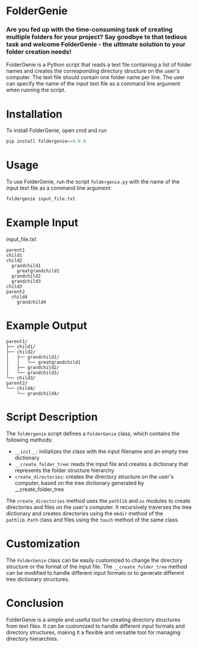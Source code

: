 # FolderGenie
### Are you fed up with the time-consuming task of creating multiple folders for your project? Say goodbye to that tedious task and welcome FolderGenie - the ultimate solution to your folder creation needs!
FolderGenie is a Python script that reads a text file containing a list of folder names and creates the corresponding directory structure on the user's computer. The text file should contain one folder name per line. The user can specify the name of the input text file as a command line argument when running the script.

# Installation
To install FolderGenie, open cmd and run

```python
pip install foldergenie==4.0.0
```

# Usage
To use FolderGenie, run the script `foldergenie.py` with the name of the input text file as a command line argument:

```python
foldergenie input_file.txt
```

# Example Input

input_file.txt
```
parent1
child1
child2
  grandchild1
    greatgrandchild1
  grandchild2
  grandchild3
child3
parent2
  child4
    grandchild4
```

# Example Output
```
parent1/
├── child1/
├── child2/
│   ├── grandchild1/
│   │   └── greatgrandchild1
│   ├── grandchild2/
│   └── grandchild3/
└── child3/
parent2/
└── child4/
    └── grandchild4/
```

# Script Description
The `foldergenie` script defines a `FolderGenie` class, which contains the following methods:

* `__init__`: initializes the class with the input filename and an empty tree dictionary
* `__create_folder_tree`: reads the input file and creates a dictionary that represents the folder structure hierarchy
* `create_directories`: creates the directory structure on the user's computer, based on the tree dictionary generated by __create_folder_tree

The `create_directories` method uses the `pathlib` and `os` modules to create directories and files on the user's computer. It recursively traverses the tree dictionary and creates directories using the `mkdir` method of the `pathlib.Path` class and files using the `touch` method of the same class.

# Customization
The `FolderGenie` class can be easily customized to change the directory structure or the format of the input file. The `__create_folder_tree` method can be modified to handle different input formats or to generate different tree dictionary structures.

# Conclusion
FolderGenie is a simple and useful tool for creating directory structures from text files. It can be customized to handle different input formats and directory structures, making it a flexible and versatile tool for managing directory hierarchies.
